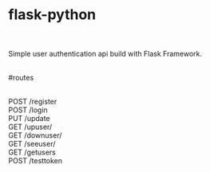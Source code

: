 # flask-python <br/><br/>

Simple user authentication api build with Flask Framework.<br/><br/>

#routes<br/><br/>

POST /register<br/>
POST /login<br/>
PUT /update<br/>
GET /upuser/<id><br/>
GET /downuser/<id><br/>
GET /seeuser/<id><br/>
GET /getusers<br/>
POST /testtoken<br/>
